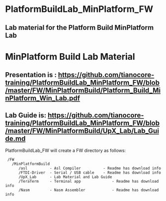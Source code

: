 # PlatformBuildLab_MinPlatform_FW
## Lab material for the Platform Build MinPlatform Lab

<!--- @file
  Readme.md for UEFI / EDK II Training PlatformBuildLab_MinPlatform_FW

  Copyright (c) 2020, Intel Corporation. All rights reserved.<BR>

  Redistribution and use in source (original document form) and 'compiled'
  forms (converted to PDF, epub, HTML and other formats) with or without
  modification, are permitted provided that the following conditions are met:

  1) Redistributions of source code (original document form) must retain the
     above copyright notice, this list of conditions and the following
     disclaimer as the first lines of this file unmodified.

  2) Redistributions in compiled form (transformed to other DTDs, converted to
     PDF, epub, HTML and other formats) must reproduce the above copyright
     notice, this list of conditions and the following disclaimer in the
     documentation and/or other materials provided with the distribution.

  THIS DOCUMENTATION IS PROVIDED BY TIANOCORE PROJECT "AS IS" AND ANY EXPRESS OR
  IMPLIED WARRANTIES, INCLUDING, BUT NOT LIMITED TO, THE IMPLIED WARRANTIES OF
  MERCHANTABILITY AND FITNESS FOR A PARTICULAR PURPOSE ARE DISCLAIMED. IN NO
  EVENT SHALL TIANOCORE PROJECT  BE LIABLE FOR ANY DIRECT, INDIRECT, INCIDENTAL,
  SPECIAL, EXEMPLARY, OR CONSEQUENTIAL DAMAGES (INCLUDING, BUT NOT LIMITED TO,
  PROCUREMENT OF SUBSTITUTE GOODS OR SERVICES; LOSS OF USE, DATA, OR PROFITS;
  OR BUSINESS INTERRUPTION) HOWEVER CAUSED AND ON ANY THEORY OF LIABILITY,
  WHETHER IN CONTRACT, STRICT LIABILITY, OR TORT (INCLUDING NEGLIGENCE OR
  OTHERWISE) ARISING IN ANY WAY OUT OF THE USE OF THIS DOCUMENTATION, EVEN IF
  ADVISED OF THE POSSIBILITY OF SUCH DAMAGE.

-->
# MinPlatform Build Lab Material


## Presentation is : https://github.com/tianocore-training/PlatformBuildLab_MinPlatform_FW/blob/master/FW/MinPlatformBuild/Platform_Build_MinPlatform_Win_Lab.pdf
## Lab Guide is: https://github.com/tianocore-training/PlatformBuildLab_MinPlatform_FW/blob/master/FW/MinPlatformBuild/UpX_Lab/Lab_Guide.md


PlatformBuildLab_FW will create a FW directory as follows:
```
 /FW
   /MinPlatformBuild
      /asl          - Asl Compiler  		- Readme has download info
      /FTDI-Driver	- Serial / USB cable 	- Readme has download info
      /UpX_Lab      - Lab Material and Lab Guide
      /TeraTerm	    - Terminal app				- Readme has download info
      /Nasm		    - Nasm Assembler			- Readme has download info
	  
```     
